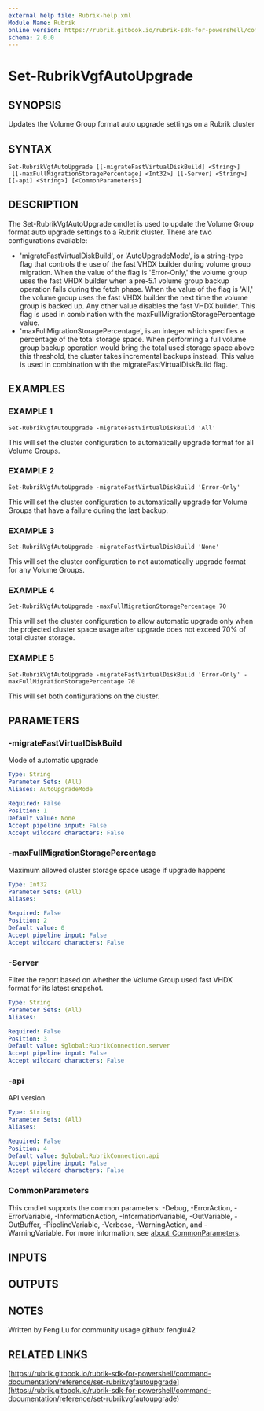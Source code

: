 ```yaml
---
external help file: Rubrik-help.xml
Module Name: Rubrik
online version: https://rubrik.gitbook.io/rubrik-sdk-for-powershell/command-documentation/reference/set-rubrikvgfautoupgrade
schema: 2.0.0
---
```


# Set-RubrikVgfAutoUpgrade

## SYNOPSIS
Updates the Volume Group format auto upgrade settings on a Rubrik cluster

## SYNTAX

```
Set-RubrikVgfAutoUpgrade [[-migrateFastVirtualDiskBuild] <String>]
 [[-maxFullMigrationStoragePercentage] <Int32>] [[-Server] <String>] [[-api] <String>] [<CommonParameters>]
```

## DESCRIPTION
The Set-RubrikVgfAutoUpgrade cmdlet is used to update the Volume Group format auto upgrade settings to a Rubrik cluster.
There are two configurations available:
  - 'migrateFastVirtualDiskBuild', or 'AutoUpgradeMode', is a string-type
    flag that controls the use of the fast VHDX builder during
    volume group migration.
When the value of the flag is 'Error-Only,'
    the volume group uses the fast VHDX builder when a pre-5.1 volume group
    backup operation fails during the fetch phase.
When the value of the flag
    is 'All,' the volume group uses the fast VHDX builder the next time the
    volume group is backed up.
Any other value disables the fast VHDX builder.
    This flag is used in combination with the maxFullMigrationStoragePercentage
    value.
  - 'maxFullMigrationStoragePercentage', is an integer which specifies a
    percentage of the total storage space.
When performing a full volume group
    backup operation would bring the total used storage space above this
    threshold, the cluster takes incremental backups instead.
This value is
    used in combination with the migrateFastVirtualDiskBuild flag.

## EXAMPLES

### EXAMPLE 1
```
Set-RubrikVgfAutoUpgrade -migrateFastVirtualDiskBuild 'All'
```

This will set the cluster configuration to automatically upgrade format for all Volume Groups.

### EXAMPLE 2
```
Set-RubrikVgfAutoUpgrade -migrateFastVirtualDiskBuild 'Error-Only'
```

This will set the cluster configuration to automatically upgrade for Volume Groups that have a failure during the last backup.

### EXAMPLE 3
```
Set-RubrikVgfAutoUpgrade -migrateFastVirtualDiskBuild 'None'
```

This will set the cluster configuration to not automatically upgrade format for any Volume Groups.

### EXAMPLE 4
```
Set-RubrikVgfAutoUpgrade -maxFullMigrationStoragePercentage 70
```

This will set the cluster configuration to allow automatic upgrade only when the projected cluster space usage after upgrade does not exceed 70% of total cluster storage.

### EXAMPLE 5
```
Set-RubrikVgfAutoUpgrade -migrateFastVirtualDiskBuild 'Error-Only' -maxFullMigrationStoragePercentage 70
```

This will set both configurations on the cluster.

## PARAMETERS

### -migrateFastVirtualDiskBuild
Mode of automatic upgrade

```yaml
Type: String
Parameter Sets: (All)
Aliases: AutoUpgradeMode

Required: False
Position: 1
Default value: None
Accept pipeline input: False
Accept wildcard characters: False
```

### -maxFullMigrationStoragePercentage
Maximum allowed cluster storage space usage if upgrade happens

```yaml
Type: Int32
Parameter Sets: (All)
Aliases:

Required: False
Position: 2
Default value: 0
Accept pipeline input: False
Accept wildcard characters: False
```

### -Server
Filter the report based on whether the Volume Group used fast VHDX format for its latest snapshot.

```yaml
Type: String
Parameter Sets: (All)
Aliases:

Required: False
Position: 3
Default value: $global:RubrikConnection.server
Accept pipeline input: False
Accept wildcard characters: False
```

### -api
API version

```yaml
Type: String
Parameter Sets: (All)
Aliases:

Required: False
Position: 4
Default value: $global:RubrikConnection.api
Accept pipeline input: False
Accept wildcard characters: False
```

### CommonParameters
This cmdlet supports the common parameters: -Debug, -ErrorAction, -ErrorVariable, -InformationAction, -InformationVariable, -OutVariable, -OutBuffer, -PipelineVariable, -Verbose, -WarningAction, and -WarningVariable. For more information, see [about_CommonParameters](http://go.microsoft.com/fwlink/?LinkID=113216).

## INPUTS

## OUTPUTS

## NOTES
Written by Feng Lu for community usage
github: fenglu42

## RELATED LINKS

[https://rubrik.gitbook.io/rubrik-sdk-for-powershell/command-documentation/reference/set-rubrikvgfautoupgrade](https://rubrik.gitbook.io/rubrik-sdk-for-powershell/command-documentation/reference/set-rubrikvgfautoupgrade)

